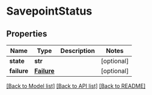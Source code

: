 # SavepointStatus

## Properties
Name | Type | Description | Notes
------------ | ------------- | ------------- | -------------
**state** | **str** |  | [optional] 
**failure** | [**Failure**](Failure.md) |  | [optional] 

[[Back to Model list]](../README.md#documentation-for-models) [[Back to API list]](../README.md#documentation-for-api-endpoints) [[Back to README]](../README.md)


